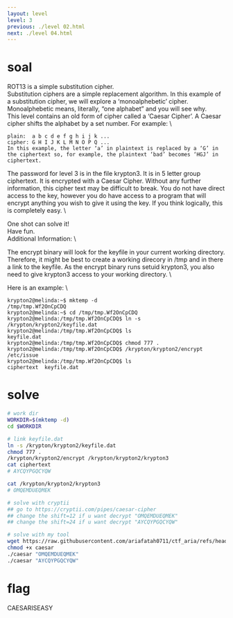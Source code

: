 ```yaml
---
layout: level
level: 3
previous: ./level 02.html
next: ./level 04.html
---
```


# soal
ROT13 is a simple substitution cipher. \
Substitution ciphers are a simple replacement algorithm. In this example of a substitution cipher, we will explore a ‘monoalphebetic’ cipher. Monoalphebetic means, literally, “one alphabet” and you will see why. \
This level contains an old form of cipher called a ‘Caesar Cipher’. A Caesar cipher shifts the alphabet by a set number. For example: \
```
plain:  a b c d e f g h i j k ...
cipher: G H I J K L M N O P Q ...
In this example, the letter ‘a’ in plaintext is replaced by a ‘G’ in the ciphertext so, for example, the plaintext ‘bad’ becomes ‘HGJ’ in ciphertext.
```

The password for level 3 is in the file krypton3. It is in 5 letter group ciphertext. It is encrypted with a Caesar Cipher. Without any further information, this cipher text may be difficult to break. You do not have direct access to the key, however you do have access to a program that will encrypt anything you wish to give it using the key. If you think logically, this is completely easy. \

One shot can solve it! \
Have fun. \
Additional Information: \

The encrypt binary will look for the keyfile in your current working directory. Therefore, it might be best to create a working direcory in /tmp and in there a link to the keyfile. As the encrypt binary runs setuid krypton3, you also need to give krypton3 access to your working directory. \

Here is an example: \
```
krypton2@melinda:~$ mktemp -d
/tmp/tmp.Wf2OnCpCDQ
krypton2@melinda:~$ cd /tmp/tmp.Wf2OnCpCDQ
krypton2@melinda:/tmp/tmp.Wf2OnCpCDQ$ ln -s /krypton/krypton2/keyfile.dat
krypton2@melinda:/tmp/tmp.Wf2OnCpCDQ$ ls
keyfile.dat
krypton2@melinda:/tmp/tmp.Wf2OnCpCDQ$ chmod 777 .
krypton2@melinda:/tmp/tmp.Wf2OnCpCDQ$ /krypton/krypton2/encrypt /etc/issue
krypton2@melinda:/tmp/tmp.Wf2OnCpCDQ$ ls
ciphertext  keyfile.dat
```

# solve
```bash
# work dir
WORKDIR=$(mktemp -d)
cd $WORKDIR

# link keyfile.dat
ln -s /krypton/krypton2/keyfile.dat
chmod 777 .
/krypton/krypton2/encrypt /krypton/krypton2/krypton3
cat ciphertext 
# AYCQYPGQCYQW

cat /krypton/krypton2/krypton3 
# OMQEMDUEQMEK

# solve with cryptii
## go to https://cryptii.com/pipes/caesar-cipher
## change the shift=12 if u want decrypt "OMQEMDUEQMEK"
## change the shift=24 if u want decrypt "AYCQYPGQCYQW"

# solve with my tool
wget https://raw.githubusercontent.com/ariafatah0711/ctf_aria/refs/heads/main/tool/caesar
chmod +x caesar
./caesar "OMQEMDUEQMEK"
./caesar "AYCQYPGQCYQW"
```

# flag
CAESARISEASY